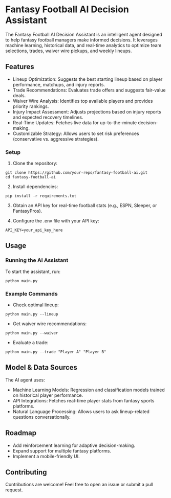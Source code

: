 # Fantasy Football AI Decision Assistant
The Fantasy Football AI Decision Assistant is an intelligent agent designed to help fantasy football managers make informed decisions. It leverages machine learning, historical data, and real-time analytics to optimize team selections, trades, waiver wire pickups, and weekly lineups.

## Features
- Lineup Optimization: Suggests the best starting lineup based on player performance, matchups, and injury reports.
- Trade Recommendations: Evaluates trade offers and suggests fair-value deals.
- Waiver Wire Analysis: Identifies top available players and provides priority rankings.
- Injury Impact Assessment: Adjusts projections based on injury reports and expected recovery timelines.
- Real-Time Updates: Fetches live data for up-to-the-minute decision-making.
- Customizable Strategy: Allows users to set risk preferences (conservative vs. aggressive strategies).

### Setup
1. Clone the repository:

```
git clone https://github.com/your-repo/fantasy-football-ai.git
cd fantasy-football-ai
```

2. Install dependencies:
```
pip install -r requirements.txt
```

3. Obtain an API key for real-time football stats (e.g., ESPN, Sleeper, or FantasyPros).

4. Configure the .env file with your API key:
```
API_KEY=your_api_key_here
```
## Usage
### Running the AI Assistant
To start the assistant, run:
```
python main.py
```

### Example Commands

- Check optimal lineup:
```
python main.py --lineup
```

- Get waiver wire recommendations:
```
python main.py --waiver
```

- Evaluate a trade:
```
python main.py --trade "Player A" "Player B"
```

## Model & Data Sources

The AI agent uses:

- Machine Learning Models: Regression and classification models trained on historical player performance.
- API Integrations: Fetches real-time player stats from fantasy sports platforms.
- Natural Language Processing: Allows users to ask lineup-related questions conversationally.

## Roadmap

- Add reinforcement learning for adaptive decision-making.
- Expand support for multiple fantasy platforms.
- Implement a mobile-friendly UI.

## Contributing

Contributions are welcome! Feel free to open an issue or submit a pull request.
